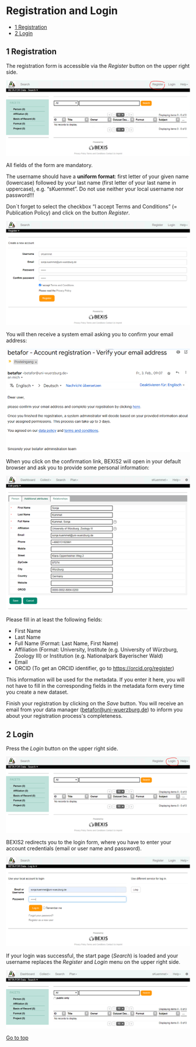 # Registration and Login

<!-- TOC -->

- [1 Registration](#1-registration)
- [2 Login](#2-login)

<!-- /TOC -->


## 1 Registration

The registration form is accessible via the _Register_ button on the upper right side. 

![Register_Button](https://github.com/fabrikschleichach/BEXIS2_Documents/blob/master/Manuals/Registration%20and%20Login/Images/Register_Button.PNG)

All fields of the form are mandatory.

The username should have a **uniform format**: first letter of your given name (lowercase) followed by your last name (first letter of your last name in uppercase), e.g. “sKuemmet”.
Do not use neither your local username nor password!!! 

Don`t forget to select the checkbox “I accept Terms and Conditions” (= Publication Policy) and click on the button _Register_. 

![Registration](https://github.com/fabrikschleichach/BEXIS2_Documents/blob/master/Manuals/Registration%20and%20Login/Images/Registration.PNG)

You will then receive a system email asking you to confirm your email address:

![Confirm_Pwd](https://github.com/fabrikschleichach/BEXIS2_Documents/blob/master/Manuals/Registration%20and%20Login/Images/Confirm_Pwd.PNG)

When you click on the confirmation link, BEXIS2 will open in your default browser and ask you to provide some personal information: 

![Personal_Information](https://github.com/fabrikschleichach/BEXIS2_Documents/blob/master/Manuals/Registration%20and%20Login/Images/Personal_Information.PNG)

Please fill in at least the following fields:
* First Name
* Last Name
* Full Name (Format: Last Name, First Name)
* Affiliation (Format: University, Institute (e.g. University of Würzburg, Zoology III) or Institution (e.g. Nationalpark Bayerischer Wald)
* Email
* ORCID (To get an ORCID identifier, go to https://orcid.org/register) 

This information will be used for the metadata. If you enter it here, you will not have to fill in the corresponding fields in the metadata form every time you create a new dataset.

Finish your registration by clicking on the _Save_ button. You will receive an email from your data manager (betafor@uni-wuerzburg.de) to inform you about your registration process's completeness.


## 2 Login

Press the _Login_ button on the upper right side. 

![Login_Button](https://github.com/fabrikschleichach/BEXIS2_Documents/blob/master/Manuals/Registration%20and%20Login/Images/Login_Button.PNG)

BEXIS2 redirects you to the login form, where you have to enter your account credentials (email or user name and password). 

![Login](https://github.com/fabrikschleichach/BEXIS2_Documents/blob/master/Manuals/Registration%20and%20Login/Images/Login.PNG)

If your login was successful, the start page (*Search*) is loaded and your username replaces the _Register_ and _Login_ menu on the upper right side. 

![Logged_In](https://github.com/fabrikschleichach/BEXIS2_Documents/blob/master/Manuals/Registration%20and%20Login/Images/Logged_In.PNG)







[Go to top](#1-registration)
